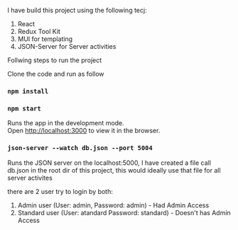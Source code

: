 I have build this project using the following tecj:

1. React
2. Redux Tool Kit
3. MUI for templating
4. JSON-Server for Server activities

Follwing steps to run the project

Clone the code and run as follow

### `npm install`

### `npm start`

Runs the app in the development mode.\
Open [http://localhost:3000](http://localhost:3000) to view it in the browser.

### `json-server --watch db.json --port 5004`

Runs the JSON server on the localhost:5000, I have created a file call db.json in the root dir of this project, this would ideally use that file for all server activites

there are 2 user try to login by both:

1. Admin user (User: admin, Password: admin) - Had Admin Access
2. Standard user (User: atandard Password: standard) - Doesn't has Admin Access
